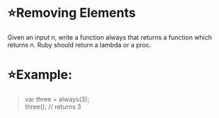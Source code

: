 # :star:Removing Elements

Given an input n, write a function always that returns a function which returns n. Ruby should return a lambda or a proc.

# :star:Example:

> var three = always(3);<br>
  three(); // returns 3